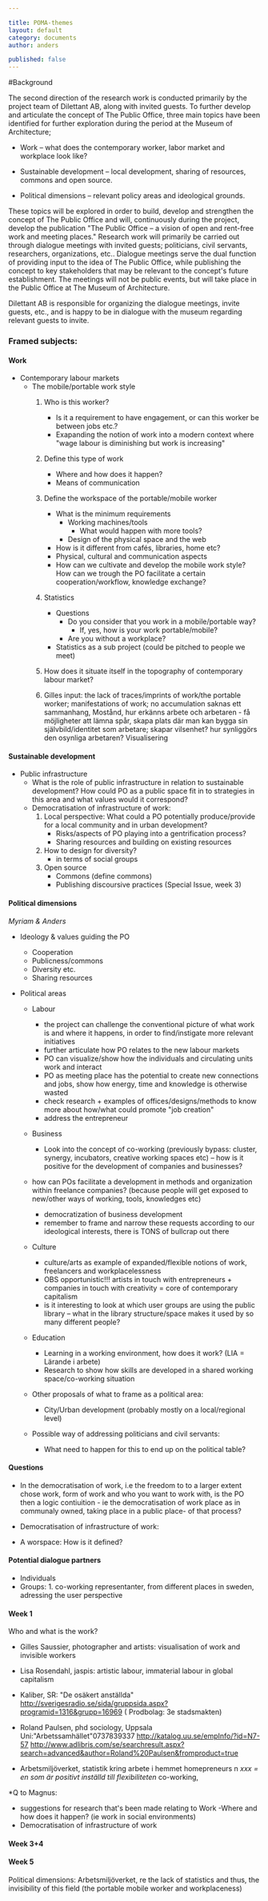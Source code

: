 ```yaml
---

title: POMA-themes  
layout: default  
category: documents   
author: anders

published: false
---
```


#Background

The second direction of the research work is conducted primarily by the project team of Dilettant AB, along with invited guests. To further develop and articulate the concept of The Public Office, three main topics have been identified for further exploration during the period at the Museum of Architecture;

* Work – what does the contemporary worker, labor market and workplace look like?

* Sustainable development – local development, sharing of resources, commons and open source.

* Political dimensions – relevant policy areas and ideological grounds.

These topics will be explored in order to build, develop and strengthen the concept of The Public Office and will, continuously during the project, develop the publication "The Public Office – a vision of open and rent-free work and meeting places." Research work will primarily be carried out through dialogue meetings with invited guests; politicians, civil servants, researchers, organizations, etc.. Dialogue meetings serve the dual function of providing input to the idea of The Public Office, while publishing the concept to key stakeholders that may be relevant to the concept's future establishment. The meetings will not be public events, but will take place in the Public Office at The Museum of Architecture.

Dilettant AB is responsible for organizing the dialogue meetings, invite guests, etc., and is happy to be in dialogue with the museum regarding relevant guests to invite.

### Framed subjects:

#### Work

* Contemporary labour markets
	* The mobile/portable work style
		1. Who is this worker?  
			* Is it a requirement to have engagement, or can this worker be between jobs etc.?
            * Exapanding the notion of work into a modern context where "wage labour is diminishing but work is increasing" 
		2. Define this type of work
			* Where and how does it happen?
			* Means of communication
		3. Define the workspace of the portable/mobile worker
			* What is the minimum requirements
				* Working machines/tools
					* What would happen with more tools?
				* Design of the physical space and the web
			* How is it different from cafés, libraries, home etc?
			* Physical, cultural and communication aspects
			* How can we cultivate and develop the mobile work style? How can we trough the PO facilitate a certain cooperation/workflow, knowledge exchange?
		4. Statistics
			* Questions
				* Do you consider that you work in a mobile/portable way?
                	* If, yes, how is your work portable/mobile?
				* Are you without a workplace?
			* Statistics as a sub project (could be pitched to people we meet)
		5. How does it situate itself in the topography of contemporary labour market?
          
        6. Gilles input: the lack of traces/imprints of work/the portable worker; manifestations of work; no accumulation
        saknas ett sammanhang, Mostånd, hur erkänns arbete och arbetaren - få möjligheter att lämna spår, skapa plats där man kan bygga sin självbild/identitet som arbetare; skapar vilsenhet?
        hur synliggörs den osynliga arbetaren? Visualisering

#### Sustainable development

* Public infrastructure
	* What is the role of public infrastructure in relation to sustainable development? How could PO as a public space fit in to strategies in this area and what values would it correspond? 
    * Democratisation of infrastructure of work:
		1. Local perspective: What could a PO potentially produce/provide for a local community and in urban development?
        	* Risks/aspects of PO playing into a gentrification process?
			* Sharing resources and building on existing resources
		2. How to design for diversity?
    		* in terms of social groups
		3. Open source
			* Commons (define commons)
			* Publishing discoursive practices (Special Issue, week 3)

#### Political dimensions
*Myriam & Anders*

* Ideology & values guiding the PO
	* Cooperation
	* Publicness/commons
	* Diversity etc.
    * Sharing resources
    
* Political areas
	* Labour
    	* the project can challenge the conventional picture of what work is and where it happens, in order to find/instigate more relevant initiatives
		* further articulate how PO relates to the new labour markets
		* PO can visualize/show how the individuals and circulating units work and interact
		* PO as meeting place has the potential to create new connections and jobs, show how energy, time and knowledge is otherwise wasted 
		* check research + examples of offices/designs/methods to know more about how/what could promote "job creation"
		* address the entrepreneur
        
	* Business
    	* Look into the concept of co-working (previously bypass: cluster, synergy, incubators, creative working spaces
 etc) – how is it positive for the development of companies and businesses? 
	* how can POs facilitate a development in methods and organization within freelance companies? (because people will get exposed to new/other ways of working, tools, knowledges etc)
		* democratization of business development
		* remember to frame and narrow these requests according to our ideological interests, there is TONS of bullcrap out there
        
	* Culture
    	* culture/arts as example of expanded/flexible notions of work, freelancers and workplacelessness
		* OBS opportunistic!!! artists in touch with entrepreneurs + companies in touch with creativity = core of contemporary capitalism
		* is it interesting to look at which user groups are using the public library – what in the library structure/space makes it used by so many different people?
        
	* Education
		* Learning in a working environment, how does it work? (LIA = Lärande i arbete) 
		* Research to show how skills are developed in a shared working space/co-working situation
        
	* Other proposals of what to frame as a political area:
		* City/Urban development (probably mostly on a local/regional level)

	* Possible way of addressing politicians and civil servants:
		* What need to happen for this to end up on the political table?

#### Questions
    
 * In the democratisation of work, i.e the freedom to to a larger extent chose work, form of work and who you want to work with, is the PO then a logic contiuition - ie the democratisation of work place as in communaly owned, taking place in a public place- of that process? 

* Democratisation of infrastructure of work:

* A worspace: How is it defined? 

#### Potential dialogue partners
 * Individuals
 * Groups: 1. co-working representanter, from different places in sweden, adressing the user perspective
 
 
#### Week 1 
Who and what is the work?
* Gilles Saussier, photographer and artists: visualisation of work and invisible workers
* Lisa Rosendahl, jaspis: artistic labour, immaterial labour in global capitalism
* Kaliber, SR: "De osäkert anställda" http://sverigesradio.se/sida/gruppsida.aspx?programid=1316&grupp=16969 ( Prodbolag: 3e stadsmakten)

* Roland Paulsen, phd sociology, Uppsala Uni:"Arbetssamhället"0737839337
http://katalog.uu.se/empInfo/?id=N7-57
http://www.adlibris.com/se/searchresult.aspx?search=advanced&author=Roland%20Paulsen&fromproduct=true

* Arbetsmiljöverket, statistik kring arbete i hemmet homepreneurs n
*xxx = en som är positivt inställd till flexibiliteten* co-working, 

*Q to Magnus: 
 * suggestions for research that's been made relating to Work -Where and how does it happen? (ie work in social environments) 
 * Democratisation of infrastructure of work
 
 
#### Week 3+4

#### Week 5
Political dimensions:
Arbetsmiljöverket, re the lack of statistics and thus, the invisibility of this field
(the portable mobile worker and workplaceness)